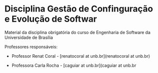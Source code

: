 # Disciplina Gestão de Confinguração e Evolução de Softwar

Material da disciplina obrigatória do curso de Engenharia de Software da Universidade de Brasília

Professores responsáveis:

- Professor Renat Coral - [renatocoral at unb.br](renatocoral at unb.br)

- Professora Carla Rocha - [caguiar at unb.br](caguiar at unb.br
